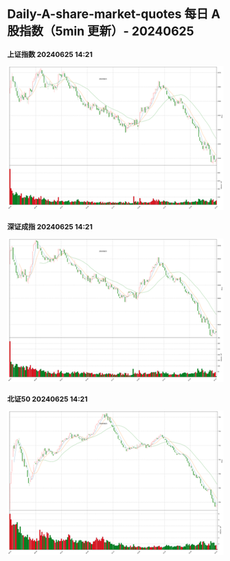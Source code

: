 
# Daily-A-share-market-quotes 每日 A 股指数（5min 更新）- 20240625

### 上证指数 20240625 14:21
![](./fig/2024/6/20240625-sh000001.png)

### 深证成指 20240625 14:21
![](./fig/2024/6/20240625-sz399001.png)

### 北证50 20240625 14:21
![](./fig/2024/6/20240625-bj899050.png)
